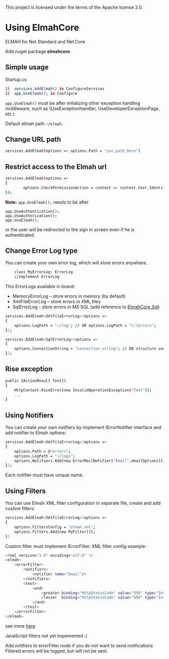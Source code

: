 This project is licensed under the terms of the Apache license 2.0.

# Using ElmahCore
ELMAH for Net.Standard and Net.Core 

Add nuget package **elmahcore**

## Simple usage
 Startup.cs
```sh
1)	services.AddElmah() in ConfigureServices 
2)	app.UseElmah(); in Configure
```
`app.UseElmah()` must be after initializing other exception handling middleware, such as (UseExceptionHandler, UseDeveloperExceptionPage, etc.)

Default elmah path `~/elmah`.

## Change URL path
```sh
services.AddElmah(options => options.Path = "you_path_here")
```
## Restrict access to the Elmah url
```sh
services.AddElmah(options =>
{
        options.CheckPermissionAction = context => context.User.Identity.IsAuthenticated;
});
```
**Note:** `app.UseElmah();` needs to be after 
```
app.UseAuthentication();
app.UseAuthorization();
app.UseElmah();
```
or the user will be redirected to the sign in screen even if he is authenticated.
## Change Error Log type
You can create your own error log, which will store errors anywhere.
```sh
    class MyErrorLog: ErrorLog
    //implement ErrorLog
```
 This ErrorLogs available in board:
 - MemoryErrorLog – store errors in memory (by default)
 - XmlFileErrorLog – store errors in XML files
 - SqlErrorLog - store errors in MS SQL (add reference to [ElmahCore.Sql](https://www.nuget.org/packages/ElmahCore.Sql))
```sh
services.AddElmah<XmlFileErrorLog>(options =>
{
    options.LogPath = "~/log"; // OR options.LogPath = "с:\errors";
});
```
```sh
services.AddElmah<SqlErrorLog>(options =>
{
    options.ConnectionString = "connection_string"; // DB structure see here: https://bitbucket.org/project-elmah/main/downloads/ELMAH-1.2-db-SQLServer.sql
});
```
## Rise exception
```sh
public IActionResult Test()
{
    HttpContext.RiseError(new InvalidOperationException("Test"));
    ...
}
```
## Using Notifiers
You can create your own notifiers by implement IErrorNotifier interface and add notifier to Elmah options:
```sh
services.AddElmah<XmlFileErrorLog>(options =>
{
    options.Path = @"errors";
    options.LogPath = "~/logs";
    options.Notifiers.Add(new ErrorMailNotifier("Email",emailOptions));
});
```
Each notifier must have unique name.
## Using Filters
You can use Elmah XML filter configuration in separate file, create and add custom filters:
```sh
services.AddElmah<XmlFileErrorLog>(options =>
{
    options.FiltersConfig = "elmah.xml";
    options.Filters.Add(new MyFilter());
})
```
Custom filter must implement IErrorFilter.
XML filter config example:
```sh
<?xml version="1.0" encoding="utf-8" ?>
<elmah>
	<errorFilter>
		<notifiers>
			<notifier name="Email"/>
		</notifiers>
		<test>
			<and>
				<greater binding="HttpStatusCode" value="399" type="Int32" />
				<lesser  binding="HttpStatusCode" value="500" type="Int32" />
			</and> 
		</test>
	</errorFilter>
</elmah>
```
see more [here](https://elmah.github.io/a/error-filtering/examples/)

JavaScript filters not yet impemented :(

Add notifiers to errorFilter node if you do not want to send notifications
Filtered errors will be logged, but will not be sent.

